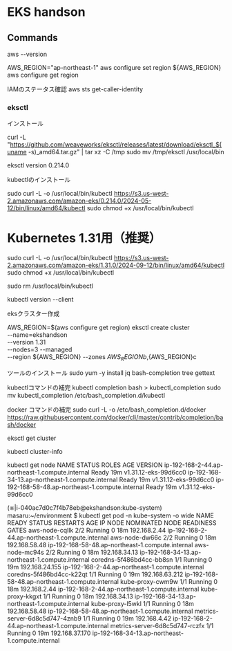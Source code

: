 # EKS handson

## Commands

aws --version


AWS_REGION="ap-northeast-1"
aws configure set region ${AWS_REGION}
aws configure get region

IAMのステータス確認
aws sts get-caller-identity

### eksctl

インストール

curl -L "https://github.com/weaveworks/eksctl/releases/latest/download/eksctl_$(uname -s)_amd64.tar.gz" | tar xz -C /tmp
sudo mv /tmp/eksctl /usr/local/bin



eksctl version
0.214.0

kubectlのインストール

sudo curl -L -o /usr/local/bin/kubectl https://s3.us-west-2.amazonaws.com/amazon-eks/0.214.0/2024-05-12/bin/linux/amd64/kubectl
sudo chmod +x /usr/local/bin/kubectl

# Kubernetes 1.31用（推奨）
sudo curl -L -o /usr/local/bin/kubectl https://s3.us-west-2.amazonaws.com/amazon-eks/1.31.0/2024-09-12/bin/linux/amd64/kubectl
sudo chmod +x /usr/local/bin/kubectl


sudo rm /usr/local/bin/kubectl

kubectl version --client


eksクラスター作成

AWS_REGION=$(aws configure get region)
eksctl create cluster \
  --name=ekshandson \
  --version 1.31 \
  --nodes=3 --managed \
  --region ${AWS_REGION} --zones ${AWS_REGION}b,${AWS_REGION}c

ツールのインストール
  sudo yum -y install jq bash-completion tree gettext

kubectlコマンドの補完
kubectl completion bash > kubectl_completion
sudo mv kubectl_completion /etc/bash_completion.d/kubectl

docker コマンドの補完
sudo curl -L -o /etc/bash_completion.d/docker https://raw.githubusercontent.com/docker/cli/master/contrib/completion/bash/docker



eksctl get cluster

kubectl cluster-info

kubectl get node
NAME                                               STATUS   ROLES    AGE   VERSION
ip-192-168-2-44.ap-northeast-1.compute.internal    Ready    <none>   19m   v1.31.12-eks-99d6cc0
ip-192-168-34-13.ap-northeast-1.compute.internal   Ready    <none>   19m   v1.31.12-eks-99d6cc0
ip-192-168-58-48.ap-northeast-1.compute.internal   Ready    <none>   19m   v1.31.12-eks-99d6cc0

(⎈|i-040ac7d0c7f4b78eb@ekshandson:kube-system) masaru:~/environment $ kubectl get pod -n kube-system -o wide
NAME                             READY   STATUS    RESTARTS   AGE   IP               NODE                                               NOMINATED NODE   READINESS GATES
aws-node-cqllk                   2/2     Running   0          18m   192.168.2.44     ip-192-168-2-44.ap-northeast-1.compute.internal    <none>           <none>
aws-node-dw66c                   2/2     Running   0          18m   192.168.58.48    ip-192-168-58-48.ap-northeast-1.compute.internal   <none>           <none>
aws-node-mc94s                   2/2     Running   0          18m   192.168.34.13    ip-192-168-34-13.ap-northeast-1.compute.internal   <none>           <none>
coredns-5f486bd4cc-bb8sn         1/1     Running   0          19m   192.168.24.155   ip-192-168-2-44.ap-northeast-1.compute.internal    <none>           <none>
coredns-5f486bd4cc-k22qt         1/1     Running   0          19m   192.168.63.212   ip-192-168-58-48.ap-northeast-1.compute.internal   <none>           <none>
kube-proxy-cwm9w                 1/1     Running   0          18m   192.168.2.44     ip-192-168-2-44.ap-northeast-1.compute.internal    <none>           <none>
kube-proxy-kkgxt                 1/1     Running   0          18m   192.168.34.13    ip-192-168-34-13.ap-northeast-1.compute.internal   <none>           <none>
kube-proxy-l5wkl                 1/1     Running   0          18m   192.168.58.48    ip-192-168-58-48.ap-northeast-1.compute.internal   <none>           <none>
metrics-server-6d8c5d747-4znb9   1/1     Running   0          19m   192.168.4.42     ip-192-168-2-44.ap-northeast-1.compute.internal    <none>           <none>
metrics-server-6d8c5d747-rczfx   1/1     Running   0          19m   192.168.37.170   ip-192-168-34-13.ap-northeast-1.compute.internal   <none>           <none>

